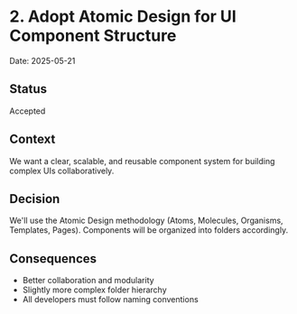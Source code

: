 # 2. Adopt Atomic Design for UI Component Structure

Date: 2025-05-21

## Status

Accepted

## Context

We want a clear, scalable, and reusable component system for building complex UIs collaboratively.

## Decision

We'll use the Atomic Design methodology (Atoms, Molecules, Organisms, Templates, Pages). Components will be organized into folders accordingly.

## Consequences

- Better collaboration and modularity
- Slightly more complex folder hierarchy
- All developers must follow naming conventions
